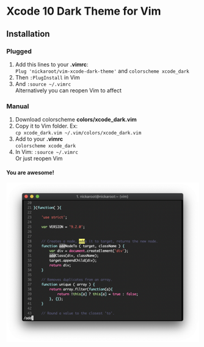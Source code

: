 # Xcode 10 Dark Theme for Vim

## Installation

### Plugged
1. Add this lines to your **.vimrc**:  
`Plug 'nickaroot/vim-xcode-dark-theme'` and `colorscheme xcode_dark`
2. Then `:PlugInstall` in Vim
3. And `:source ~/.vimrc`  
Alternatively you can reopen Vim to affect

### Manual
1. Download colorscheme **colors/xcode\_dark.vim**
2. Copy it to Vim folder. Ex:  
`cp xcode_dark.vim ~/.vim/colors/xcode_dark.vim`
3. Add to your **.vimrc**  
`colorscheme xcode_dark`
4. In Vim: `:source ~/.vimrc`  
Or just reopen Vim

#### You are awesome!

![JavaScript iTerm2 Vim Snapshot](https://raw.githubusercontent.com/nickaroot/vim-xcode-dark-theme/master/screenshots/iterm2_vim_js.png)


